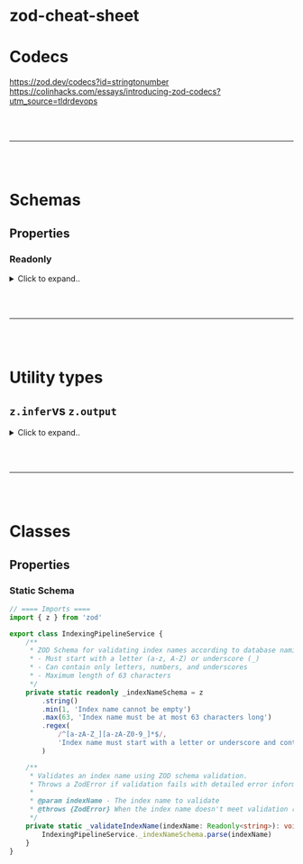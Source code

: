 # zod-cheat-sheet





# Codecs
https://zod.dev/codecs?id=stringtonumber
https://colinhacks.com/essays/introducing-zod-codecs?utm_source=tldrdevops





<br><br>

--- 


<br><br>


# Schemas

## Properties

### Readonly



<details><summary>Click to expand..</summary>

# Zod Date-Felder readonly-konform transformieren für Parameter-Type-Safety

## ❗ Critical Rules

- **MUST** verwende `transform<Readonly<Date>>(d => d)` für alle Date-Felder in Zod-Schemas
- **MUST** verwende `schema.readonly()` + `z.output<typeof schema>` für Parameter-Typen
- **MUST** verwende `.nullable()` und `.optional()` VOR dem `.transform()` - niemals danach
- **NEVER** verwende Type-Casts oder ESLint-Disable-Kommentare als Workaround
- **NEVER** wechsle zu ISO-Strings nur wegen readonly-Compliance
- **ALWAYS** bewahre Date als echte Date-Objekte

## 📋 Problem-Übersicht

**Ausgangssituation:** ESLint-Regel `@typescript-eslint/prefer-readonly-parameter-types` schlägt fehl bei Funktionsparametern, die Zod-Schema-Typen mit Date-Feldern enthalten, weil Date inherent mutierbar ist.

### **🚫 Das Problem:**
- **Date ist mutierbar** → ESLint meckert bei Parameter-Types
- **Zod `.readonly()` macht nur Keys readonly** → Date bleibt mutierbar
- **Typische Lösungsversuche scheitern** → Type-Casts, ESLint-Disable, ISO-String-Konvertierung

## ✅ Examples

<example>
// ✅ KORREKT - Zod Date readonly-konform mit transform<Readonly<Date>>

import { z } from 'zod'

// 1) Date-Felder explizit als immutable typisieren
const pvsPatientDataSchema = z.object({
  createdAt: z.date().transform<Readonly<Date>>((date: Readonly<Date>) => date).optional(),
  changedAt: z.date().transform<Readonly<Date>>((date: Readonly<Date>) => date).nullable().optional(),
}).strict()

// 2) Readonly-Instanz ableiten und Output-Typ daraus gewinnen
const pvsPatientDataSchemaRO = pvsPatientDataSchema.readonly()
type PvsPatient = z.output<typeof pvsPatientDataSchemaRO>

// 3) Verwendung: Parameter ist jetzt readonly-konform, Date bleibt Date
export function handlePatient(input: PvsPatient): void {
  // ✅ ESLint @typescript-eslint/prefer-readonly-parameter-types: OK
  // ✅ Date-Felder sind Readonly<Date> - keine mutierenden Methoden
  // ✅ Date bleibt fachlich Date - keine String-Konvertierung
  console.log(input.createdAt?.getFullYear()) // ✅ Getter funktionieren
  // input.createdAt?.setFullYear(2024) // ❌ Mutating methods nicht verfügbar
}

// ✅ WARUM DAS FUNKTIONIERT:
// - transform<Readonly<Date>>(d => d) entfernt muting set* APIs aus Type
// - schema.readonly() + z.output<typeof schema> liefert readonly Parameter-Typ
// - Date bleibt zur Runtime echtes Date-Objekt
// - Keine Type-Casts, keine ESLint-Disable, keine String-Konvertierung
</example>

<example type="invalid">
// ❌ PROBLEM - Standard Zod-Schema ohne readonly-Compliance

import { z } from 'zod'

const pvsPatientDataSchema = z.object({
  createdAt: z.date().optional(),
  changedAt: z.date().nullable().optional(),
}).strict()

type PvsPatient = z.infer<typeof pvsPatientDataSchema>

// ❌ ESLint-Fehler: Parameter ist nicht tief-immutable
export function handlePatient(input: PvsPatient): void {
  // ESLint Error: @typescript-eslint/prefer-readonly-parameter-types
  // "Parameter 'input' should be a read-only type. 
  //  Its type 'PvsPatient' is mutable."
}

// ❌ FEHLGESCHLAGENE LÖSUNGSVERSUCHE:

// Versuch 1: .readonly() ohne transform - Date bleibt mutierbar
const badSchema1 = pvsPatientDataSchema.readonly()
type BadType1 = z.output<typeof badSchema1> // Date ist immer noch mutierbar

// Versuch 2: Type-Cast Workaround - Anti-Pattern
export function handlePatientBad(input: PvsPatient as Readonly<PvsPatient>): void {
  // ❌ Type-Cast umgeht Typsicherheit, löst Problem nicht
}

// Versuch 3: ESLint-Disable - Anti-Pattern  
// eslint-disable-next-line @typescript-eslint/prefer-readonly-parameter-types
export function handlePatientDisabled(input: PvsPatient): void {
  // ❌ ESLint-Regel deaktiviert, Problem nicht gelöst
}

// Versuch 4: ISO-String statt Date - Verliert Date-Semantik
const stringSchema = z.object({
  createdAt: z.string().datetime().optional(),
  changedAt: z.string().datetime().nullable().optional(),
})
// ❌ Date-Funktionalität geht verloren, nur Strings verfügbar
</example>

## 🎯 **Warum diese Lösung optimal ist**

| Kriterium | Bewertung | Begründung |
|-----------|-----------|------------|
| **🛡️ Type Safety** | ✅ **Perfekt** | Readonly<Date> eliminiert muting APIs, behält Getter |
| **⚡ Performance** | ✅ **Optimal** | Keine Runtime-Kosten, nur Compile-time Type-Transformation |
| **🔧 Wartbarkeit** | ✅ **Hoch** | Minimale Schema-Änderung, keine externen Workarounds |
| **📖 Lesbarkeit** | ✅ **Klar** | Explizite Intention durch transform<Readonly<Date>> |
| **🎯 Semantik** | ✅ **Erhalten** | Date bleibt Date, keine String-Konvertierung |
| **🔗 ESLint-Compliance** | ✅ **Vollständig** | Keine Disable-Kommentare oder Type-Casts |

Die `transform<Readonly<Date>>()` Transformation ist **minimal invasiv** und beeinflusst andere Schema-Definitionen nicht.

</details>



























<br><br>

--- 

<br><br>



# Utility types

## `z.infer`vs `z.output` 

<details><summary>Click to expand..</summary>

In **Zod** sind `z.infer` und `z.output` eng verwandt, aber sie treffen eine leicht unterschiedliche Aussage über den Typ.

---

### `z.infer`

* **Verwendung:** `z.infer<typeof schema>`
* **Bedeutung:** „Was ist der **TypeScript-Typ**, der zu diesem Schema passt?“
* Nutzt man, wenn man aus einem Schema einen Typ extrahieren will, ohne es auswerten zu müssen.
* Beispiel:

```ts
const userSchema = z.object({
  id: z.string(),
  age: z.number().optional(),
});

// TS-Typ: { id: string; age?: number | undefined }
type User = z.infer<typeof userSchema>;
```

---

### `z.output`

* **Verwendung:** `z.output<typeof schema>`
* **Bedeutung:** „Welcher Typ kommt **nach der Validierung/Parsing** aus dem Schema raus?“
* Nützlich, wenn das Schema **Transformationen** oder **Refinements** hat.

Beispiel mit Transformation:

```ts
const userSchema = z.object({
  id: z.string(),
  age: z.string().transform(Number), // string rein, number raus
});

// Input-Typ: { id: string; age: string }
type UserInput = z.input<typeof userSchema>;

// Output-Typ: { id: string; age: number }
type UserOutput = z.output<typeof userSchema>;
```

---

### Unterschied in Kurzform 🥊

* **`z.infer`** = alter Alias für `z.output` (in einfachen Fällen ohne Transformationen gleich).
* **`z.output`** = genauerer moderner Weg, um zu sagen: „Was kommt nach dem Parsen raus?“
* Ergänzend: **`z.input`** = „Was darf reingegeben werden?“

---

👉 Faustregel:

* Für alte, transformationlose Schemas reicht `z.infer`.
* Für alles mit `.transform()` oder unterschiedlichem Input/Output → lieber `z.input` und `z.output` nutzen.

---

Soll ich dir ein **Vergleichs-Snippet** schreiben, das alle drei (`infer`, `input`, `output`) gegenüberstellt, damit du die Unterschiede sofort siehst?



</details>

































<br><br>

--- 

<br><br>




# Classes

## Properties

### Static Schema
```typescript
// ==== Imports ====
import { z } from 'zod'

export class IndexingPipelineService {
    /**
     * ZOD Schema for validating index names according to database naming conventions.
     * - Must start with a letter (a-z, A-Z) or underscore (_)
     * - Can contain only letters, numbers, and underscores
     * - Maximum length of 63 characters
     */
    private static readonly _indexNameSchema = z
        .string()
        .min(1, 'Index name cannot be empty')
        .max(63, 'Index name must be at most 63 characters long')
        .regex(
            /^[a-zA-Z_][a-zA-Z0-9_]*$/,
            'Index name must start with a letter or underscore and contain only letters, numbers, or underscores'
        )

    /**
     * Validates an index name using ZOD schema validation.
     * Throws a ZodError if validation fails with detailed error information.
     * 
     * @param indexName - The index name to validate
     * @throws {ZodError} When the index name doesn't meet validation requirements
     */
    private static _validateIndexName(indexName: Readonly<string>): void {
        IndexingPipelineService._indexNameSchema.parse(indexName)
    }
}
```
